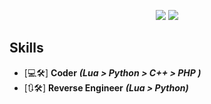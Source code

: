 <p align="center">
  <img src="https://github-readme-stats.vercel.app/api/top-langs/?username=VM-Voxel&title_color=ffffff&text_color=daf7dc&bg_color=151515"/>
  <img src="https://github-readme-stats.vercel.app/api?username=VM-Voxel&&show_icons=true&title_color=ffffff&icon_color=bb2acf&text_color=daf7dc&bg_color=151515"/>
</p>

## Skills
- [💻🛠] **Coder** ***(Lua > Python > C++ > PHP )***
- [🔃🛠] **Reverse Engineer** ***(Lua > Python)***
<!---
VM-Voxel/VM-Voxel is a ✨ special ✨ repository because its `README.md` (this file) appears on your GitHub profile.
You can click the Preview link to take a look at your changes.
--->
